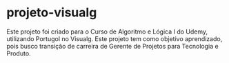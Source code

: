 # projeto-visualg
Este projeto foi criado para o Curso de Algoritmo e Lógica I do Udemy, utilizando Portugol no Visualg. Este projeto tem como objetivo aprendizado, pois busco transição de carreira de Gerente de Projetos para Tecnologia e Produto.
